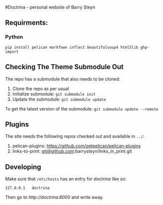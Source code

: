 #Doctrina - personal website of Barry Steyn

## Requirments:

### Python

`pip install pelican markfown inflect beautifulsoup4 html5lib ghp-import`

## Checking The Theme Submodule Out
The repo has a submodule that also needs to be cloned:

 1. Clone the repo as per usual
 2. Initialize submodule: `git submodule init`
 3. Update the submodule: `git submodule update`

To get the latest version of the submodule: `git submodule update --remote`

## Plugins
The site needs the following repos checked out and available in `../`:

 1. pelican-plugins: https://github.com/getpelican/pelican-plugins
 2. links-to-print: git@github.com:barrysteyn/links_in_print.git

## Developing
Make sure that `/etc/hosts` has an entry for *doctrina* like so:

```
127.0.0.1 	doctrina
```

Then go to *http://doctrina:8000* and write away.
